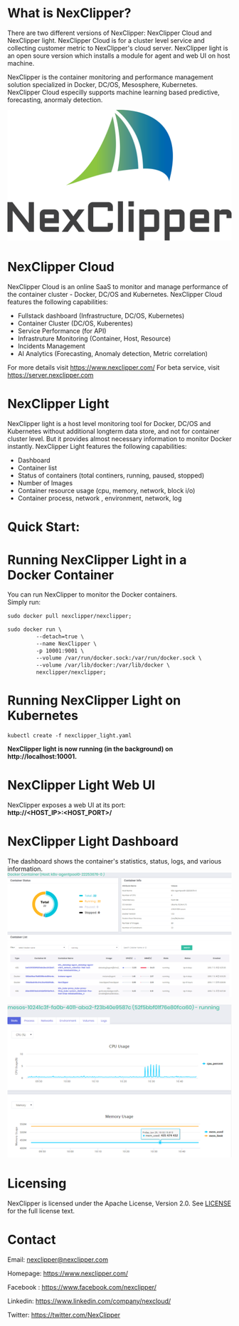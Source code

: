 # What is NexClipper?  
There are two different versions of NexClipper: NexClipper Cloud and NexClipper light. NexClipper Cloud is for a cluster level service and collecting customer metric to NexClipper's cloud server. NexClipper light is an open soure version which installs a module for agent and web UI on host machine.

NexClipper is the container monitoring and performance management solution specialized in Docker, DC/OS, Mesosphere, Kubernetes. NexClipper Cloud especilly supports machine learning based predictive, forecasting, anormaly detection.


![GUI1](images/logo1.png) 

# NexClipper Cloud 
NexClipper Cloud is an online SaaS to monitor and manage performance of the container cluster -  Docker, DC/OS and Kubernetes.
NexClipper Cloud features the following capabilities:
* Fullstack dashboard (Infrastructure, DC/OS, Kubernetes)
* Container Cluster (DC/OS, Kuberentes)
* Service Performance (for API)
* Infrastruture Monitoring (Container, Host, Resource)
* Incidents Management
* AI Analytics (Forecasting, Anomaly detection, Metric correlation)

For more details visit  https://www.nexclipper.com/
For beta service, visit https://server.nexclipper.com



# NexClipper Light 
NexClipper light is a host level monitoring tool for Docker, DC/OS and Kubernetes without additional longterm data store, and not for container cluster level. But it provides almost necessary information to monitor Docker instantly.
NexClipper Light features the following capabilities:
* Dashboard
* Container list
* Status of containers (total continers, running, paused, stopped)
* Number of Images
* Container resource usage (cpu, memory, network, block i/o)
* Container process, network , environment, network, log

# Quick Start: 
# Running NexClipper Light in a Docker Container
You can run NexClipper to monitor the Docker containers.  
Simply run:

```
sudo docker pull nexclipper/nexclipper;
```

```
sudo docker run \
	     --detach=true \
	     --name NexClipper \
	     -p 10001:9001 \
	     --volume /var/run/docker.sock:/var/run/docker.sock \
	     --volume /var/lib/docker:/var/lib/docker \
	     nexclipper/nexclipper;
```

# Running NexClipper Light on Kubernetes

```
kubectl create -f nexclipper_light.yaml
```


**NexClipper light is now running (in the background) on http://localhost:10001.**

# NexClipper Light Web UI
NexClipper exposes a web UI at its port:  
**http://<HOST_IP>:<HOST_PORT>/**

# NexClipper Light Dashboard
The dashboard shows the container's statistics, status, logs, and various information.
![GUI1](images/main_k8s.PNG)  

![GUI1](images/detail_container.PNG)

# Licensing
NexClipper is licensed under the Apache License, Version 2.0. See 
[LICENSE](https://github.com/TheNexCloud/NexClipper/blob/master/LICENSE) for the full
license text.

# Contact
Email: nexclipper@nexclipper.com

Homepage: https://www.nexclipper.com/ 

Facebook : https://www.facebook.com/nexclipper/

Linkedin: https://www.linkedin.com/company/nexcloud/

Twitter: https://twitter.com/NexClipper

